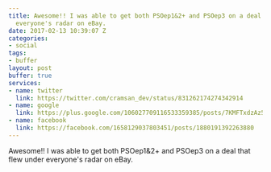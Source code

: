 ```yaml
---
title: Awesome!! I was able to get both PSOep1&2+ and PSOep3 on a deal that flew under
  everyone's radar on eBay.
date: 2017-02-13 10:39:07 Z
categories:
- social
tags:
- buffer
layout: post
buffer: true
services:
- name: twitter
  link: https://twitter.com/cramsan_dev/status/831262174274342914
- name: google
  link: https://plus.google.com/106027709116533359385/posts/7KMFTxdzAz5
- name: facebook
  link: https://facebook.com/1658129037803451/posts/1880191392263880
---
```


Awesome!! I was able to get both PSOep1&amp;2+ and PSOep3 on a deal that flew under everyone&#039;s radar on eBay.
